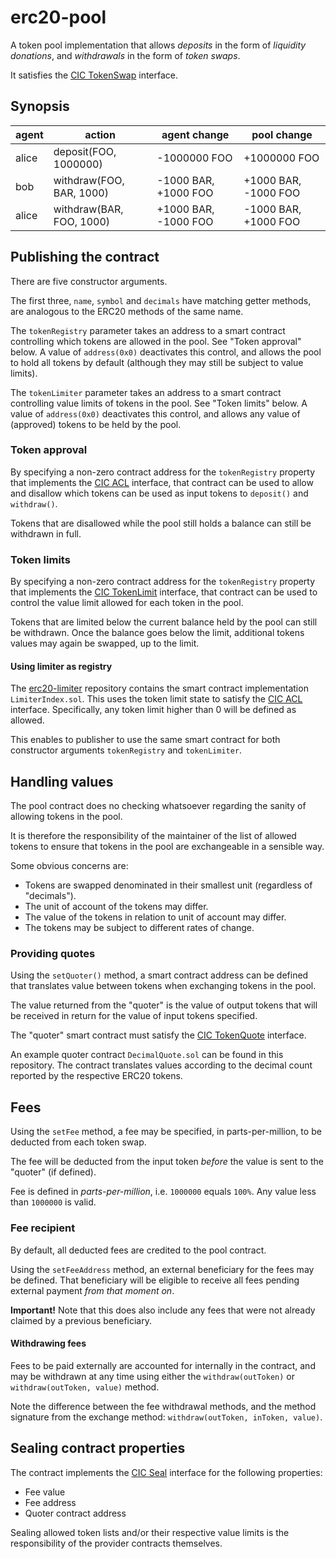 # erc20-pool

A token pool implementation that allows _deposits_ in the form of _liquidity donations_, and _withdrawals_ in the form of _token swaps_.

It satisfies the [CIC TokenSwap](https://git.grassecon.net/cicnet/cic-contracts/#tokenswap) interface.


## Synopsis

| agent | action | agent change | pool change |
|---|---|---|---|
| alice | deposit(FOO, 1000000) | -1000000 FOO | +1000000 FOO |
| bob | withdraw(FOO, BAR, 1000) | -1000 BAR, +1000 FOO | +1000 BAR, -1000 FOO |
| alice | withdraw(BAR, FOO, 1000) | +1000 BAR, -1000 FOO | -1000 BAR, +1000 FOO |


## Publishing the contract

There are five constructor arguments.

The first three, `name`, `symbol` and `decimals` have matching getter methods, are analogous to the ERC20 methods of the same name.

The `tokenRegistry` parameter takes an address to a smart contract controlling which tokens are allowed in the pool. See "Token approval" below. A value of `address(0x0)` deactivates this control, and allows the pool to hold all tokens by default (although they may still be subject to value limits).

The `tokenLimiter` parameter takes an address to a smart contract controlling value limits of tokens in the pool. See "Token limits" below. A value of `address(0x0)` deactivates this control, and allows any value of (approved) tokens to be held by the pool.


### Token approval

By specifying a non-zero contract address for the `tokenRegistry` property that implements the [CIC ACL](https://git.grassecon.net/cicnet/cic-contracts/#acl) interface, that contract can be used to allow and disallow which tokens can be used as input tokens to `deposit()` and `withdraw()`.

Tokens that are disallowed while the pool still holds a balance can still be withdrawn in full.


### Token limits

By specifying a non-zero contract address for the `tokenRegistry` property that implements the [CIC TokenLimit](https://git.grassecon.net/cicnet/cic-contracts/#tokenlimit) interface, that contract can be used to control the value limit allowed for each token in the pool.

Tokens that are limited below the current balance held by the pool can still be withdrawn. Once the balance goes below the limit, additional tokens values may again be swapped, up to the limit.


#### Using limiter as registry

The [erc20-limiter](https://holbrook.no/src/erc20-limiter/log.html) repository contains the smart contract implementation `LimiterIndex.sol`. This uses the token limit state to satisfy the [CIC ACL](https://git.grassecon.net/cicnet/cic-contracts/#acl) interface. Specifically, any token limit higher than 0 will be defined as allowed.

This enables to publisher to use the same smart contract for both constructor arguments `tokenRegistry` and `tokenLimiter`. 


## Handling values

The pool contract does no checking whatsoever regarding the sanity of allowing tokens in the pool.

It is therefore the responsibility of the maintainer of the list of allowed tokens to ensure that tokens in the pool are exchangeable in a sensible way.

Some obvious concerns are:

- Tokens are swapped denominated in their smallest unit (regardless of "decimals").
- The unit of account of the tokens may differ.
- The value of the tokens in relation to unit of account may differ.
- The tokens may be subject to different rates of change.


### Providing quotes

Using the `setQuoter()` method, a smart contract address can be defined that translates value between tokens when exchanging tokens in the pool.

The value returned from the "quoter" is the value of output tokens that will be received in return for the value of input tokens specified.

The "quoter" smart contract must satisfy the [CIC TokenQuote](https://git.grassecon.net/cicnet/cic-contracts/#tokenquote) interface.

An example quoter contract `DecimalQuote.sol` can be found in this repository. The contract translates values according to the decimal count reported by the respective ERC20 tokens.


## Fees

Using the `setFee` method, a fee may be specified, in parts-per-million, to be deducted from each token swap.

The fee will be deducted from the input token _before_ the value is sent to the "quoter" (if defined).

Fee is defined in _parts-per-million_, i.e. `1000000` equals `100%`. Any value less than `1000000` is valid.


### Fee recipient

By default, all deducted fees are credited to the pool contract.

Using the `setFeeAddress` method, an external beneficiary for the fees may be defined. That beneficiary will be eligible to receive all fees pending external payment _from that moment on_.

**Important!** Note that this does also include any fees that were not already claimed by a previous beneficiary.


#### Withdrawing fees

Fees to be paid externally are accounted for internally in the contract, and may be withdrawn at any time using either the `withdraw(outToken)` or `withdraw(outToken, value)` method.

Note the difference between the fee withdrawal methods, and the method signature from the exchange method: `withdraw(outToken, inToken, value)`.


## Sealing contract properties

The contract implements the [CIC Seal](https://git.grassecon.net/cicnet/cic-contracts/#seal) interface for the following properties:

- Fee value
- Fee address
- Quoter contract address

Sealing allowed token lists and/or their respective value limits is the responsibility of the provider contracts themselves.
